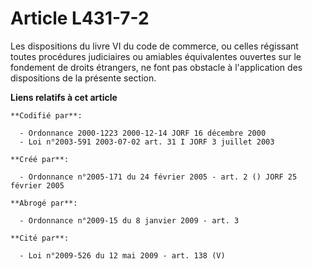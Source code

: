 # Article L431-7-2

Les dispositions du livre VI du code de commerce, ou celles régissant toutes procédures judiciaires ou amiables équivalentes
ouvertes sur le fondement de droits étrangers, ne font pas obstacle à l'application des dispositions de la présente section.

**Liens relatifs à cet article**

	**Codifié par**:

	  - Ordonnance 2000-1223 2000-12-14 JORF 16 décembre 2000
	  - Loi n°2003-591 2003-07-02 art. 31 I JORF 3 juillet 2003

	**Créé par**:

	  - Ordonnance n°2005-171 du 24 février 2005 - art. 2 () JORF 25 février 2005

	**Abrogé par**:

	  - Ordonnance n°2009-15 du 8 janvier 2009 - art. 3

	**Cité par**:

	  - Loi n°2009-526 du 12 mai 2009 - art. 138 (V)

